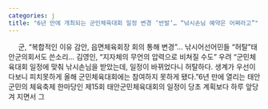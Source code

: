 ```yaml
---
categories: j
title: "6년 만에 개최되는 군민체육대회 일정 변경 ‘반발’… “낚시손님 예약은 어쩌라고”"
---
```

&nbsp;&nbsp;&nbsp;&nbsp; 군, “복합적인 이유 감안, 읍면체육회장 회의 통해 변경”&hellip; 낚시어선어민들 “허탈”태안군의회서도 쓴소리&hellip; 김영인, “지자체의 무언의 압력으로 비쳐질 수도” 우려																						“군민체육대회 일정에 맞춰 낚시손님을 받았는데, 일정이 바뀌었다니 허탈하다. 생계가 우선이다보니 피치못하게 올해 군민체육대회에는 참여하지 못하게 됐다.”6년 만에 열리는 태안군민의 체육축제 한마당인 제15회 태안군민체육대회의 일정이 당초 계획보다 하루 앞당겨 지면서 그